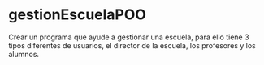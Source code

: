 # gestionEscuelaPOO
Crear un programa que ayude a gestionar una escuela, para ello tiene 3 tipos diferentes de usuarios, el director de la escuela, los profesores y los alumnos.

